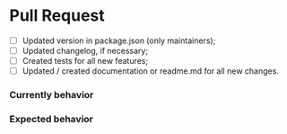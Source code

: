 # Pull Request
<!-- Check all the boxes you did -->

- [ ] Updated version in package.json (only maintainers);
- [ ] Updated changelog, if necessary;
- [ ] Created tests for all new features;
- [ ] Updated / created documentation or readme.md for all new changes.

### Currently behavior
<!-- Explain the current behavior and the problem with details -->

### Expected behavior
<!-- Explain the implemented solution with details -->